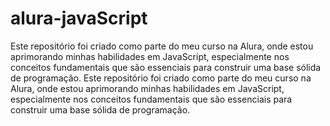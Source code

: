 
# alura-javaScript

Este repositório foi criado como parte do meu curso na Alura, onde estou aprimorando minhas habilidades em JavaScript, especialmente nos conceitos fundamentais que são essenciais para construir uma base sólida de programação.
Este repositório foi criado como parte do meu curso na Alura, onde estou aprimorando minhas habilidades em JavaScript, especialmente nos conceitos fundamentais que são essenciais para construir uma base sólida de programação.
